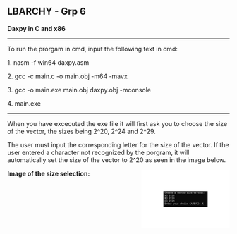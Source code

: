 ## LBARCHY - Grp 6
**Daxpy in C and x86**
***
<p>To run the prorgam in cmd, input the following text in cmd:</p>
<p>1. nasm -f win64 daxpy.asm</p>
<p>2. gcc -c main.c -o main.obj -m64 -mavx </p>
<p>3. gcc -o main.exe main.obj daxpy.obj -mconsole</p>
<p>4. main.exe</p>

***
<p>When you have excecuted the exe file it will first ask you to choose the size of the vector, the sizes being 2^20, 2^24 and 2^29.</p>
<p>The user must input the corresponding letter for the size of the vector. If the user entered a character not recognized by the porgram, it will automatically set the size of the vector to 2^20 as seen in the image below.</p>

**Image of the size selection:**
<img src="Images/LabMp1.png" alt="Logo" width="200" style="float: right;"/>
